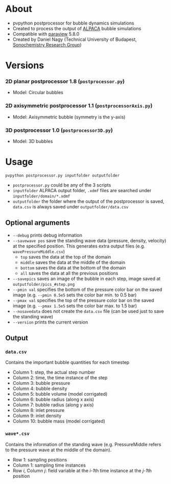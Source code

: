 # About
- pvpython postprocessor for bubble dynamics simulations
- Created to process the output of [ALPACA](https://gitlab.lrz.de/nanoshock/ALPACA) bubble simulations
- Compatible with [paraview](https://www.paraview.org/) 5.8.0
- Created by Daniel Nagy (Technical University of Budapest, [Sonochemistry Research Group](https://www.hds.bme.hu/research/BubbleDynamics/index.html))

# Versions
### 2D planar postprocessor 1.8 (`postprocessor.py`)
- Model: Circular bubbles

### 2D axisymmetric postprocessor 1.1 (`postprocessorAxis.py`) 
- Model: Axisymmetric bubble (symmetry is the y-axis)

### 3D postprocessor 1.0 (`postprocessor3D.py`) 
- Model: 3D bubbles

# Usage
`pvpython postprocessor.py inputfolder outputfolder`
- `postprocessor.py` could be any of the 3 scripts
- `inputfolder` ALPACA output folder, `.xdmf` files are searched under `inputfolder/domain/*.xdmf`
- `outputfolder` the folder where the output of the postprocessor is saved, `data.csv` is always saved under `outputfolder/data.csv`

## Optional arguments
- `--debug` prints debug information
- `--savewave pos` save the standing wave data (pressure, density, velocity) at the specified position. This generates extra output files (e.g. `wavePressureMiddle.csv`)
  -  `top` saves the data at the top of the domain
  -  `middle` saves the data at the middle of the domain
  -  `bottom` saves the data at the bottom of the domain
  -  `all` saves the data at all the previous positions
-  `--savepics` saves an image of the bubble in each step, image saved at `outputfolder/pics_#step.png`
-  `--pmin val` specifies the bottom of the pressure color bar on the saved image (e.g. `--pmin 0.5e5` sets the color bar min. to 0.5 bar)
-  `--pmax val` specifies the top of the pressure color bar on the saved image (e.g. `--pmax 1.5e5` sets the color bar max. to 1.5 bar)
-  `--nosavedata` does not create the `data.csv` file (can be used just to save the standing wave)
-  `--version` prints the current version

## Output

### `data.csv`
Contains the important bubble quantities for each timestep
- Column 1: step, the actual step number
- Column 2: time, the time instance of the step
- Column 3: bubble pressure
- Column 4: bubble density
- Column 5: bubble volume (model corrigated)
- Column 6: bubble radius (along x axis)
- Column 7: bubble radius (along y axis)
- Column 8: inlet pressure
- Column 9: inlet density
- Column 10: bubble mass (model corrigated)

### `wave*.csv`
Contains the information of the standing wave (e.g. PressureMiddle refers to the pressure wave at the middle of the domain). 
- Row 1: sampling positions
- Column 1: sampling time instances
- Row *i*, Column *j*: field variable at the *i-1*th time instance at the *j-1*th position
